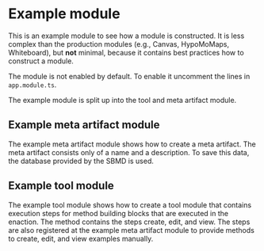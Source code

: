 # Example module

This is an example module to see how a module is constructed.
It is less complex than the production modules (e.g., Canvas,
HypoMoMaps, Whiteboard), but **not** minimal, because it contains
best practices how to construct a module.

The module is not enabled by default. To enable it uncomment the
lines in `app.module.ts`.

The example module is split up into the tool and meta artifact module.

## Example meta artifact module

The example meta artifact module shows how to create a meta artifact.
The meta artifact consists only of a name and
a description. To save this data, the database provided by
the SBMD is used.

## Example tool module

The example tool module shows how to create a tool module that
contains execution steps for method building blocks that are
executed in the enaction. The method contains the steps create,
edit, and view. The steps are also registered at the example
meta artifact module to provide methods to create, edit, and view
examples manually.
